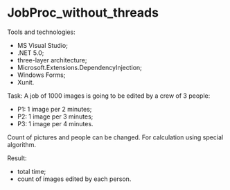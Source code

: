 # JobProc_without_threads
Tools and technologies:
- MS Visual Studio;
- .NET 5.0;
- three-layer architecture;
- Microsoft.Extensions.DependencyInjection;
- Windows Forms;
- Xunit.

Task: A job of 1000 images is going to be edited by a crew of 3 people:
- P1: 1 image per 2 minutes;
- P2: 1 image per 3 minutes;
- P3: 1 image per 4 minutes.

Count of pictures and people can be changed. For calculation using special algorithm.

Result:
- total time;
- count of images edited by each person.
